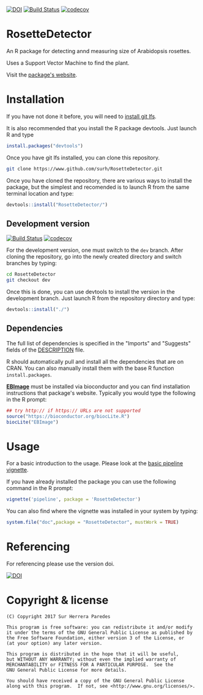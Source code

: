 [![DOI](https://zenodo.org/badge/10928/surh/RosetteDetector.svg)](https://zenodo.org/badge/latestdoi/10928/surh/RosetteDetector) [![Build Status](https://travis-ci.org/surh/RosetteDetector.svg?branch=master)](https://travis-ci.org/surh/RosetteDetector) [![codecov](https://codecov.io/gh/surh/RosetteDetector/branch/master/graph/badge.svg)](https://codecov.io/gh/surh/RosetteDetector)
# RosetteDetector

An R package for detecting annd measuring size of Arabidopsis rosettes.

Uses a Support Vector Machine to find the plant.

Visit the [package's website](https://surh.github.io/RosetteDetector/).

# Installation

If you have not done it before, you will need to [install git lfs](https://help.github.com/articles/installing-git-large-file-storage/).

It is also recommended that you install the R package devtools. Just launch R and type

```r
install.packages("devtools")
```

Once you have git lfs installed, you can clone this repository.

```sh
git clone https://www.github.com/surh/RosetteDetector.git
```

Once you have cloned the repository, there are various ways to install the package, but the simplest and
recomended is to launch R from the same terminal location and type:

```r
devtools::install("RosetteDetector/")
```

## Development version

[![Build Status](https://travis-ci.org/surh/RosetteDetector.svg?branch=dev)](https://travis-ci.org/surh/RosetteDetector) [![codecov](https://codecov.io/gh/surh/RosetteDetector/branch/dev/graph/badge.svg)](https://codecov.io/gh/surh/RosetteDetector)

For the development version, one must switch to the `dev` branch. After cloning the repository, go into
the newly created directory and switch branches by typing:

```sh
cd RosetteDetector
git checkout dev
```
Once this is done, you can use devtools to install the version in the development branch.
Just launch R from the repository directory and type:

```r
devtools::install("./")
```

## Dependencies

The full list of dependencies is specified in the "Imports" and "Suggests" fields of the [DESCRIPTION](DESCRIPTION) file.

R should automatically pull and install all the dependencies that are on CRAN. You can also manually install them with
the base R function `install.packages`.

[**EBImage**](https://www.bioconductor.org/packages/release/bioc/html/EBImage.html) must be installed via bioconductor and
you can find installation instructions that package's website. Typically you would type the following in the R prompt:

```r
## try http:// if https:// URLs are not supported
source("https://bioconductor.org/biocLite.R")
biocLite("EBImage")
```

# Usage

For a basic introduction to the usage. Please look at the [basic pipeline vignette](inst/doc/pipeline.html).

If you have already installed the package you can use the following command in the R prompt:

```r
vignette('pipeline', package = 'RosetteDetector')
```

You can also find where the vignette was installed in your system by typing:

```r
system.file("doc",package = "RosetteDetector", mustWork = TRUE)
```

# Referencing

For referencing please use the version doi.

[![DOI](https://zenodo.org/badge/10928/surh/RosetteDetector.svg)](https://zenodo.org/badge/latestdoi/10928/surh/RosetteDetector)

# Copyright & license

    (C) Copyright 2017 Sur Herrera Paredes

    This program is free software: you can redistribute it and/or modify
    it under the terms of the GNU General Public License as published by
    the Free Software Foundation, either version 3 of the License, or
    (at your option) any later version.

    This program is distributed in the hope that it will be useful,
    but WITHOUT ANY WARRANTY; without even the implied warranty of
    MERCHANTABILITY or FITNESS FOR A PARTICULAR PURPOSE.  See the
    GNU General Public License for more details.

    You should have received a copy of the GNU General Public License
    along with this program.  If not, see <http://www.gnu.org/licenses/>.

